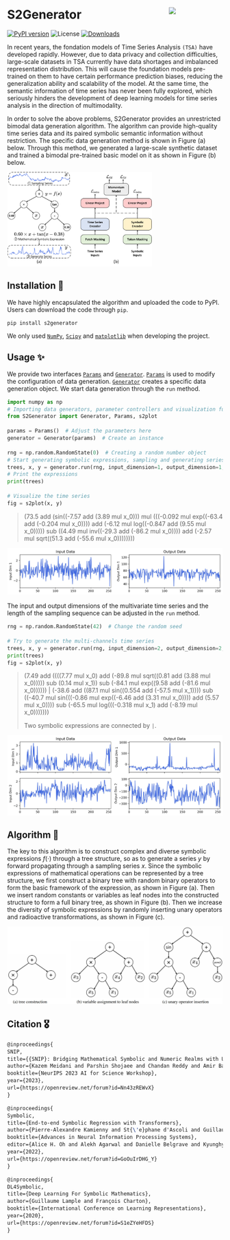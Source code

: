 #  S2Generator <img width="25%" align="right" src="https://github.com/wwhenxuan/S2Generator/blob/main/images/logo-small.png?raw=true">

[![PyPI version](https://badge.fury.io/py/PySDKit.svg)](https://pypi.org/project/PySDKit/) ![License](https://img.shields.io/github/license/wwhenxuan/PySDKit) [![Downloads](https://pepy.tech/badge/pysdkit)](https://pepy.tech/project/pysdkit)

In recent years, the fondation models of Time Series Analysis `(TSA)` have developed rapidly. However, due to data privacy and collection difficulties, large-scale datasets in TSA currently have data shortages and imbalanced representation distribution. This will cause the foundation models pre-trained on them to have certain performance prediction biases, reducing the generalization ability and scalability of the model. At the same time, the semantic information of time series has never been fully explored, which seriously hinders the development of deep learning models for time series analysis in the direction of multimodality.

In order to solve the above problems, S2Generator provides an unrestricted bimodal data generation algorithm. The algorithm can provide high-quality time series data and its paired symbolic semantic information without restriction. The specific data generation method is shown in Figure (a) below. Through this method, we generated a large-scale synthetic dataset and trained a bimodal pre-trained basic model on it as shown in Figure (b) below.

<img src=".\images\SymTime.png" alt="SymTime" style="zoom:33%;" />

## Installation 🚀

We have highly encapsulated the algorithm and uploaded the code to PyPI. Users can download the code through `pip`.

~~~
pip install s2generator
~~~

We only used [`NumPy`](https://numpy.org/), [`Scipy`](https://scipy.org/) and [`matplotlib`](https://matplotlib.org/) when developing the project.

## Usage ✨

We provide two interfaces [`Params`](https://github.com/wwhenxuan/S2Generator/blob/main/S2Generator/params.py) and [`Generator`](https://github.com/wwhenxuan/S2Generator/blob/main/S2Generator/generators.py). [`Params`](https://github.com/wwhenxuan/S2Generator/blob/main/S2Generator/params.py) is used to modify the configuration of data generation. [`Generator`](https://github.com/wwhenxuan/S2Generator/blob/main/S2Generator/generators.py) creates a specific data generation object. We start data generation through the `run` method.

~~~python
import numpy as np
# Importing data generators, parameter controllers and visualization functions
from S2Generator import Generator, Params, s2plot

params = Params()  # Adjust the parameters here
generator = Generator(params)  # Create an instance

rng = np.random.RandomState(0)  # Creating a random number object
# Start generating symbolic expressions, sampling and generating series
trees, x, y = generator.run(rng, input_dimension=1, output_dimension=1, n_points=256)
# Print the expressions
print(trees)

# Visualize the time series
fig = s2plot(x, y)
~~~

> (73.5 add (sin((-7.57 add (3.89 mul x_0))) mul (((-0.092 mul exp((-63.4 add (-0.204 mul x_0)))) add (-6.12 mul log((-0.847 add (9.55 mul x_0))))) sub ((4.49 mul inv((-29.3 add (-86.2 mul x_0)))) add (-2.57 mul sqrt((51.3 add (-55.6 mul x_0))))))))

![ID1_OD1](.\images\ID1_OD1.jpg)

The input and output dimensions of the multivariate time series and the length of the sampling sequence can be adjusted in the `run` method.

~~~python
rng = np.random.RandomState(42)  # Change the random seed

# Try to generate the multi-channels time series
trees, x, y = generator.run(rng, input_dimension=2, output_dimension=2, n_points=256)
print(trees)
fig = s2plot(x, y)
~~~

> (7.49 add ((((7.77 mul x_0) add (-89.8 mul sqrt((0.81 add (3.88 mul x_0))))) sub (0.14 mul x_1)) sub (-84.1 mul exp((9.58 add (-81.6 mul x_0)))))) | (-38.6 add ((87.1 mul sin((0.554 add (-57.5 mul x_1)))) sub ((-40.7 mul sin(((-0.86 mul exp((-6.46 add (3.31 mul x_0)))) add (5.57 mul x_0)))) sub (-65.5 mul log(((-0.318 mul x_1) add (-8.19 mul x_0)))))))
>
> Two symbolic expressions are connected by `|`.

![ID2_OD2](.\images\ID2_OD2.jpg)

## Algorithm 🎯

The key to this algorithm is to construct complex and diverse symbolic expressions $f(\cdot)$ through a tree structure, so as to generate a series $y$ by forward propagating through a sampling series $x$. Since the symbolic expressions of mathematical operations can be represented by a tree structure, we first construct a binary tree with random binary operators to form the basic framework of the expression, as shown in Figure (a). Then we insert random constants or variables as leaf nodes into the constructed structure to form a full binary tree, as shown in Figure (b). Then we increase the diversity of symbolic expressions by randomly inserting unary operators and radioactive transformations, as shown in Figure (c).

![trees](.\images\trees.jpg)

## Citation 🎖️

~~~latex
@inproceedings{
SNIP,
title={{SNIP}: Bridging Mathematical Symbolic and Numeric Realms with Unified Pre-training},
author={Kazem Meidani and Parshin Shojaee and Chandan Reddy and Amir Barati Farimani},
booktitle={NeurIPS 2023 AI for Science Workshop},
year={2023},
url={https://openreview.net/forum?id=Nn43zREWvX}
}
~~~

~~~latex
@inproceedings{
Symbolic,
title={End-to-end Symbolic Regression with Transformers},
author={Pierre-Alexandre Kamienny and St{\'e}phane d'Ascoli and Guillaume Lample and Francois Charton},
booktitle={Advances in Neural Information Processing Systems},
editor={Alice H. Oh and Alekh Agarwal and Danielle Belgrave and Kyunghyun Cho},
year={2022},
url={https://openreview.net/forum?id=GoOuIrDHG_Y}
}
~~~

~~~latex
@inproceedings{
DL4Symbolic,
title={Deep Learning For Symbolic Mathematics},
author={Guillaume Lample and François Charton},
booktitle={International Conference on Learning Representations},
year={2020},
url={https://openreview.net/forum?id=S1eZYeHFDS}
}
~~~